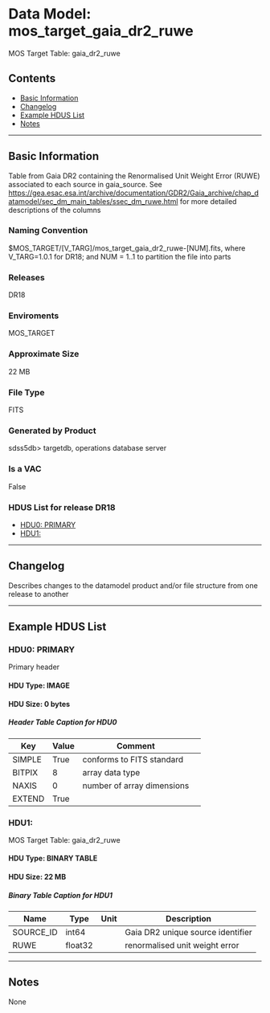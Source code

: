 # Data Model: mos_target_gaia_dr2_ruwe


MOS Target Table: gaia_dr2_ruwe


## Contents
- [Basic Information](#basic-information)
- [Changelog](#changelog)
- [Example HDUS List](#example-hdus-list)
- [Notes](#notes)

---

## Basic Information
Table from Gaia DR2 containing the Renormalised Unit Weight Error (RUWE) associated to each source in gaia_source. See https://gea.esac.esa.int/archive/documentation/GDR2/Gaia_archive/chap_datamodel/sec_dm_main_tables/ssec_dm_ruwe.html for more detailed descriptions of the columns

### Naming Convention
$MOS_TARGET/[V_TARG]/mos_target_gaia_dr2_ruwe-[NUM].fits, where V_TARG=1.0.1 for DR18; and NUM = 1..1 to partition the file into parts

### Releases
DR18

### Enviroments
MOS_TARGET

### Approximate Size
22 MB

### File Type
FITS

### Generated by Product
sdss5db> targetdb, operations database server

### Is a VAC
False

### HDUS List for release DR18
  - [HDU0: PRIMARY](#hdu0-primary)
  - [HDU1: ](#hdu1-)

---

## Changelog
Describes changes to the datamodel product and/or file structure from one release to another

---
## Example HDUS List

### HDU0: PRIMARY
Primary header

#### HDU Type: IMAGE
#### HDU Size:  0 bytes

##### Header Table Caption for HDU0
Key | Value | Comment | |
| --- | --- | --- | --- |
| SIMPLE | True | conforms to FITS standard |
| BITPIX | 8 | array data type |
| NAXIS | 0 | number of array dimensions |
| EXTEND | True |  |



### HDU1: 
MOS Target Table: gaia_dr2_ruwe

#### HDU Type: BINARY TABLE
#### HDU Size:  22 MB


##### Binary Table Caption for HDU1
Name | Type | Unit | Description |
| --- | --- | --- | --- |
 | SOURCE_ID | int64 |  | Gaia DR2 unique source identifier |
 | RUWE | float32 |  | renormalised unit weight error |



---
## Notes
None
